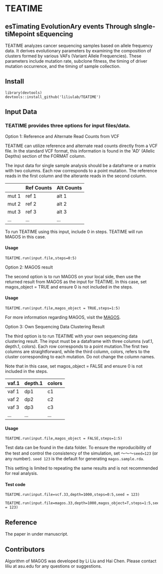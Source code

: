 # TEATIME
## esTimating EvolutionAry events Through sIngle-tiMepoint sEquencing

 TEATIME analyzes cancer sequencing samples based on allele frequency data. It derives evolutionary parameters by examining the composition of clusters formed by various VAFs (Variant Allele Frequencies). These parameters include mutation rate, subclone fitness, the timing of driver mutation occurrence, and the timing of sample collection.
 

## Install

```
library(devtools)
devtools::install_github('liliulab/TEATIME')
```


## Input Data
### TEATIME provides three options for input files/data.

Option 1: Reference and Alternate Read Counts from VCF

TEATIME can utilize reference and alternate read counts directly from a VCF file. In the standard VCF format, this information is found in the 'AD' (Allelic Depths) section of the FORMAT column.

The input data for single sample analysis should be a dataframe or a matrix with two columns. Each row corresponds to a point mutation. The reference reads in the first column and the alterante reads in the second column. 

| | Ref Counts | Alt Counts|
|----|---------|--------|
|mut 1  | ref 1      | alt 1     |
|mut 2 | ref 2      | alt 2     |
|mut 3 | ref 3      | alt 3     |
|...|...|...|


To run TEATIME using this input, include 0 in steps. TEATIME will run MAGOS in this case.
#### Usage
```
TEATIME.run(input.file,steps=0:5)
```

Option 2: MAGOS result

The second option is to run MAGOS on your local side, then use the returned result from MAGOS as the input for TEATIME. In this case, set magos_object = TRUE and ensure 0 is not included in the steps.

#### Usage
```
TEATIME.run(input.file,magos_object = TRUE,steps=1:5)
```
For more information regarding MAGOS, visit the [MAGOS](https://github.com/liliulab/magos/).


Option 3: Own Sequencing Data Clustering Result

The third option is to run TEATIME with your own sequencing data clustering result. The input must be a dataframe with three columns (vaf.1, depth.1, colors). Each row corresponds to a point mutation.The first two columns are straightforward, while the third column, colors, refers to the cluster corresponding to each mutation. Do not change the column names.

Note that in this case, set magos_object = FALSE and ensure 0 is not included in the steps.

| vaf.1 | depth.1 | colors |
|----|---------|--------|
|vaf 1  | dp1     | c1    |
|vaf 2 | dp2    | c2     |
|vaf 3 | dp3   | c3   |
|...|...|...|


#### Usage
```
TEATIME.run(input.file,magos_object = FALSE,steps=1:5)
```


Test data can be found in the data folder. To ensure the reproducibility of the test and control the consistency of the simulation, set ～～～`seed=123` (or any number). `seed 123` is the default for generating `magos.sample.rda`. 

This setting is limited to repeating the same results and is not recommended for real analysis.

#### Test code
```
TEATIME.run(input.file=vcf.33,depth=1000,steps=0:5,seed = 123) 

TEATIME.run(input.file=magos.33,depth=1000,magos_object=T,steps=1:5,seed = 123) 

```



## Reference

The paper in under manuscript. 




## Contributors
Algorithm of MAGOS was developed by Li Liu and Hai Chen. Please contact liliu at asu.edu for any questions or suggestions. 
